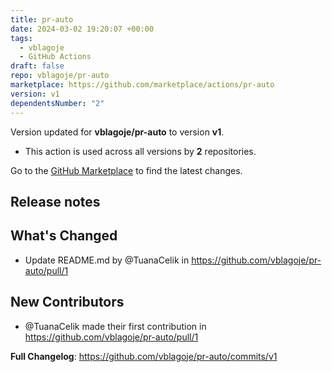 ```yaml
---
title: pr-auto
date: 2024-03-02 19:20:07 +00:00
tags:
  - vblagoje
  - GitHub Actions
draft: false
repo: vblagoje/pr-auto
marketplace: https://github.com/marketplace/actions/pr-auto
version: v1
dependentsNumber: "2"
---
```



Version updated for **vblagoje/pr-auto** to version **v1**.
- This action is used across all versions by **2** repositories.

Go to the [GitHub Marketplace](https://github.com/marketplace/actions/pr-auto) to find the latest changes.

## Release notes

## What's Changed
* Update README.md by @TuanaCelik in https://github.com/vblagoje/pr-auto/pull/1

## New Contributors
* @TuanaCelik made their first contribution in https://github.com/vblagoje/pr-auto/pull/1

**Full Changelog**: https://github.com/vblagoje/pr-auto/commits/v1
